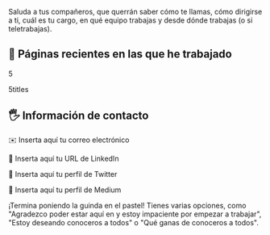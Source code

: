 
Saluda a tus compañeros, que querrán saber cómo te llamas, cómo dirigirse a ti, cuál es tu cargo, en qué equipo trabajas y desde dónde trabajas (o si teletrabajas).





📄 Páginas recientes en las que he trabajado
-------------------------------------------



5

5titles

🖐 Información de contacto
-------------------------



✉️ Inserta aquí tu correo electrónico


💼 Inserta aquí tu URL de LinkedIn



🔗 Inserta aquí tu perfil de Twitter


👤 Inserta aquí tu perfil de Medium



¡Termina poniendo la guinda en el pastel! Tienes varias opciones, como "Agradezco poder estar aquí en <introducir nombre de la empresa> y estoy impaciente por empezar a trabajar", "Estoy deseando conoceros a todos" o "Qué ganas de conoceros a todos".


